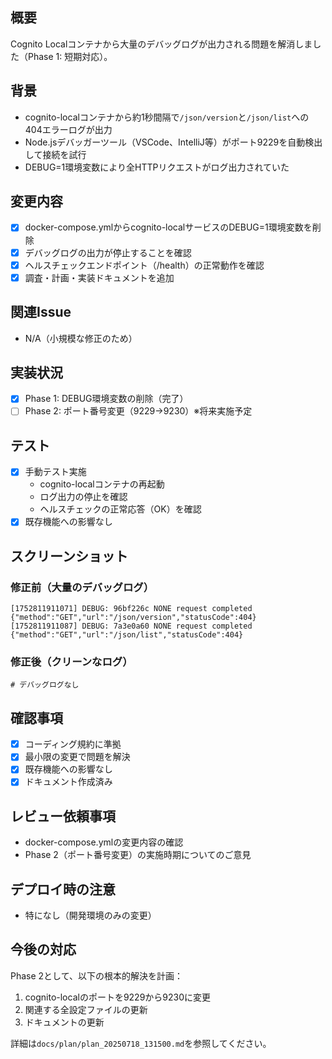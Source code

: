 ## 概要
Cognito Localコンテナから大量のデバッグログが出力される問題を解消しました（Phase 1: 短期対応）。

## 背景
- cognito-localコンテナから約1秒間隔で`/json/version`と`/json/list`への404エラーログが出力
- Node.jsデバッガーツール（VSCode、IntelliJ等）がポート9229を自動検出して接続を試行
- DEBUG=1環境変数により全HTTPリクエストがログ出力されていた

## 変更内容
- [x] docker-compose.ymlからcognito-localサービスのDEBUG=1環境変数を削除
- [x] デバッグログの出力が停止することを確認
- [x] ヘルスチェックエンドポイント（/health）の正常動作を確認
- [x] 調査・計画・実装ドキュメントを追加

## 関連Issue
- N/A（小規模な修正のため）

## 実装状況
- [x] Phase 1: DEBUG環境変数の削除（完了）
- [ ] Phase 2: ポート番号変更（9229→9230）※将来実施予定

## テスト
- [x] 手動テスト実施
  - cognito-localコンテナの再起動
  - ログ出力の停止を確認
  - ヘルスチェックの正常応答（OK）を確認
- [x] 既存機能への影響なし

## スクリーンショット
### 修正前（大量のデバッグログ）
```
[1752811911071] DEBUG: 96bf226c NONE request completed {"method":"GET","url":"/json/version","statusCode":404}
[1752811911087] DEBUG: 7a3e0a60 NONE request completed {"method":"GET","url":"/json/list","statusCode":404}
```

### 修正後（クリーンなログ）
```
# デバッグログなし
```

## 確認事項
- [x] コーディング規約に準拠
- [x] 最小限の変更で問題を解決
- [x] 既存機能への影響なし
- [x] ドキュメント作成済み

## レビュー依頼事項
- docker-compose.ymlの変更内容の確認
- Phase 2（ポート番号変更）の実施時期についてのご意見

## デプロイ時の注意
- 特になし（開発環境のみの変更）

## 今後の対応
Phase 2として、以下の根本的解決を計画：
1. cognito-localのポートを9229から9230に変更
2. 関連する全設定ファイルの更新
3. ドキュメントの更新

詳細は`docs/plan/plan_20250718_131500.md`を参照してください。